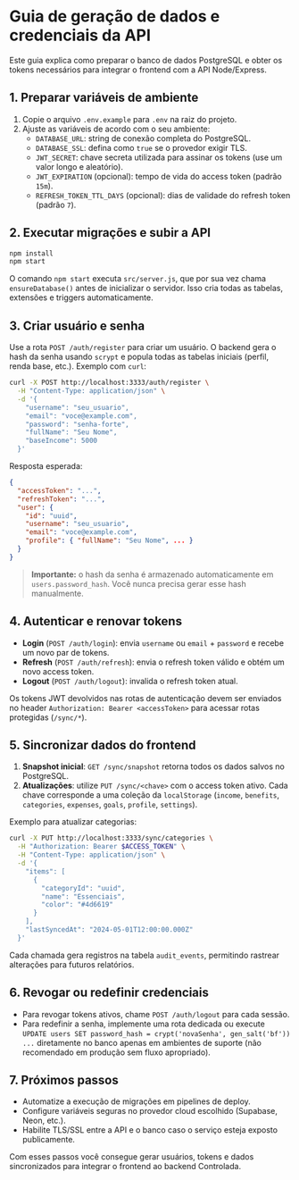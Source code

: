 # Guia de geração de dados e credenciais da API

Este guia explica como preparar o banco de dados PostgreSQL e obter os tokens necessários para integrar o frontend com a API Node/Express.

## 1. Preparar variáveis de ambiente

1. Copie o arquivo `.env.example` para `.env` na raiz do projeto.
2. Ajuste as variáveis de acordo com o seu ambiente:
   - `DATABASE_URL`: string de conexão completa do PostgreSQL.
   - `DATABASE_SSL`: defina como `true` se o provedor exigir TLS.
   - `JWT_SECRET`: chave secreta utilizada para assinar os tokens (use um valor longo e aleatório).
   - `JWT_EXPIRATION` (opcional): tempo de vida do access token (padrão `15m`).
   - `REFRESH_TOKEN_TTL_DAYS` (opcional): dias de validade do refresh token (padrão `7`).

## 2. Executar migrações e subir a API

```bash
npm install
npm start
```

O comando `npm start` executa `src/server.js`, que por sua vez chama `ensureDatabase()` antes de inicializar o servidor. Isso cria todas as tabelas, extensões e triggers automaticamente.

## 3. Criar usuário e senha

Use a rota `POST /auth/register` para criar um usuário. O backend gera o hash da senha usando `scrypt` e popula todas as tabelas iniciais (perfil, renda base, etc.). Exemplo com `curl`:

```bash
curl -X POST http://localhost:3333/auth/register \
  -H "Content-Type: application/json" \
  -d '{
    "username": "seu_usuario",
    "email": "voce@example.com",
    "password": "senha-forte",
    "fullName": "Seu Nome",
    "baseIncome": 5000
  }'
```

Resposta esperada:

```json
{
  "accessToken": "...",
  "refreshToken": "...",
  "user": {
    "id": "uuid",
    "username": "seu_usuario",
    "email": "voce@example.com",
    "profile": { "fullName": "Seu Nome", ... }
  }
}
```

> **Importante:** o hash da senha é armazenado automaticamente em `users.password_hash`. Você nunca precisa gerar esse hash manualmente.

## 4. Autenticar e renovar tokens

- **Login** (`POST /auth/login`): envia `username` ou `email` + `password` e recebe um novo par de tokens.
- **Refresh** (`POST /auth/refresh`): envia o refresh token válido e obtém um novo access token.
- **Logout** (`POST /auth/logout`): invalida o refresh token atual.

Os tokens JWT devolvidos nas rotas de autenticação devem ser enviados no header `Authorization: Bearer <accessToken>` para acessar rotas protegidas (`/sync/*`).

## 5. Sincronizar dados do frontend

1. **Snapshot inicial**: `GET /sync/snapshot` retorna todos os dados salvos no PostgreSQL.
2. **Atualizações**: utilize `PUT /sync/<chave>` com o access token ativo. Cada chave corresponde a uma coleção da `localStorage` (`income`, `benefits`, `categories`, `expenses`, `goals`, `profile`, `settings`).

Exemplo para atualizar categorias:

```bash
curl -X PUT http://localhost:3333/sync/categories \
  -H "Authorization: Bearer $ACCESS_TOKEN" \
  -H "Content-Type: application/json" \
  -d '{
    "items": [
      {
        "categoryId": "uuid",
        "name": "Essenciais",
        "color": "#4d6619"
      }
    ],
    "lastSyncedAt": "2024-05-01T12:00:00.000Z"
  }'
```

Cada chamada gera registros na tabela `audit_events`, permitindo rastrear alterações para futuros relatórios.

## 6. Revogar ou redefinir credenciais

- Para revogar tokens ativos, chame `POST /auth/logout` para cada sessão.
- Para redefinir a senha, implemente uma rota dedicada ou execute `UPDATE users SET password_hash = crypt('novaSenha', gen_salt('bf')) ...` diretamente no banco apenas em ambientes de suporte (não recomendado em produção sem fluxo apropriado).

## 7. Próximos passos

- Automatize a execução de migrações em pipelines de deploy.
- Configure variáveis seguras no provedor cloud escolhido (Supabase, Neon, etc.).
- Habilite TLS/SSL entre a API e o banco caso o serviço esteja exposto publicamente.

Com esses passos você consegue gerar usuários, tokens e dados sincronizados para integrar o frontend ao backend Controlada.
